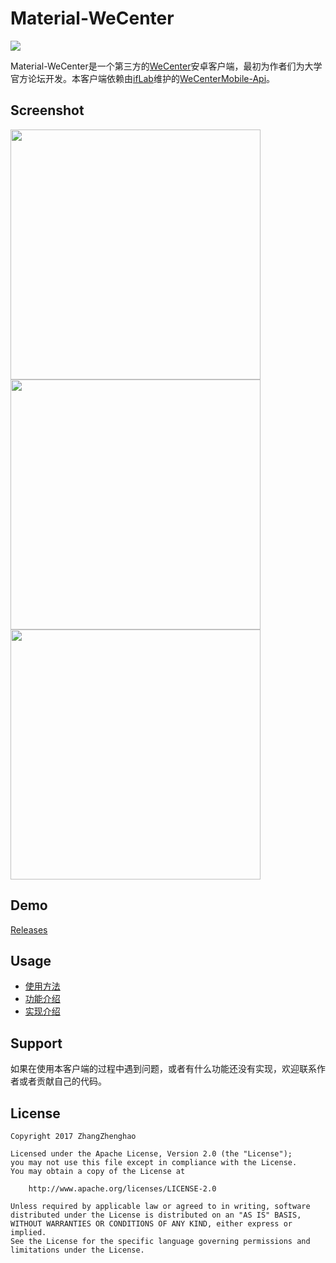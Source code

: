 # Material-WeCenter

<img src="https://raw.githubusercontent.com/ZhangZhenghao/MaterialWeCenter/master/app/src/main/res/mipmap-xxxhdpi/ic_launcher.png">

Material-WeCenter是一个第三方的[WeCenter](http://www.wecenter.com/)安卓客户端，最初为作者们为大学官方论坛开发。本客户端依赖由[ifLab](http://iflab.org/)维护的[WeCenterMobile-Api](https://github.com/ifLab/WeCenterMobile-Api/)。

## Screenshot

<img src="https://github.com/ZhangZhenghao/MaterialWeCenter/raw/master/screenshot/Screenshot_20170613-111048.png?raw=true" height="400px"><img src="https://github.com/ZhangZhenghao/MaterialWeCenter/raw/master/screenshot/Screenshot_20170613-111055.png?raw=true" height="400px">
<img src="https://github.com/ZhangZhenghao/MaterialWeCenter/raw/master/screenshot/Screenshot_20170613-111432.png?raw=true" height="400px">

## Demo

[Releases](https://github.com/ZhangZhenghao/Material-WeCenter/releases)

## Usage

- [使用方法](https://github.com/ZhangZhenghao/MaterialWeCenter/wiki/%E4%BD%BF%E7%94%A8%E6%96%B9%E6%B3%95)
- [功能介绍](https://github.com/ZhangZhenghao/MaterialWeCenter/wiki/%E5%8A%9F%E8%83%BD%E4%BB%8B%E7%BB%8D)
- [实现介绍](https://github.com/ZhangZhenghao/MaterialWeCenter/wiki/%E5%AE%9E%E7%8E%B0%E4%BB%8B%E7%BB%8D)

## Support

如果在使用本客户端的过程中遇到问题，或者有什么功能还没有实现，欢迎联系作者或者贡献自己的代码。

## License
    Copyright 2017 ZhangZhenghao

    Licensed under the Apache License, Version 2.0 (the "License");
    you may not use this file except in compliance with the License.
    You may obtain a copy of the License at
    
        http://www.apache.org/licenses/LICENSE-2.0
    
    Unless required by applicable law or agreed to in writing, software
    distributed under the License is distributed on an "AS IS" BASIS,
    WITHOUT WARRANTIES OR CONDITIONS OF ANY KIND, either express or implied.
    See the License for the specific language governing permissions and
    limitations under the License.
